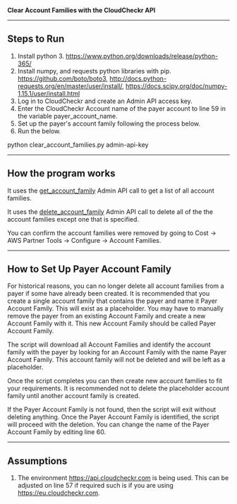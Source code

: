**Clear Account Families with the CloudCheckr API**

---

## Steps to Run


1. Install python 3. https://www.python.org/downloads/release/python-365/
2. Install numpy, and requests python libraries with pip. https://github.com/boto/boto3, http://docs.python-requests.org/en/master/user/install/, https://docs.scipy.org/doc/numpy-1.15.1/user/install.html
3. Log in to CloudCheckr and create an Admin API access key.
4. Enter the CloudCheckr Account name of the payer account to line 59 in the variable payer_account_name.
5. Set up the payer's account family following the process below.
6. Run the below.


python clear_account_families.py admin-api-key

---

## How the program works

It uses the [get_account_family](https://support.cloudcheckr.com/cloudcheckr-api-userguide/cloudcheckr-admin-api-reference-guide/#get_account_family) Admin API call to get a list of all account families.

It uses the [delete_account_family](https://support.cloudcheckr.com/cloudcheckr-api-userguide/cloudcheckr-admin-api-reference-guide/#delete_account_family) Admin API call to delete all of the the account families except one that is specified.

You can confirm the account families were removed by going to Cost -> AWS Partner Tools -> Configure -> Account Families.

---

## How to Set Up Payer Account Family

For historical reasons, you can no longer delete all account families from a payer if some have already been created. It is
recommended that you create a single account family that contains the payer and name it Payer Account Family. This will
exist as a placeholder. You may have to manually remove the payer from an existing Account Family and create a new Account Family
with it. This new Account Family should be called Payer Account Family.

The script will download all Account Families and identify the account family with the payer by looking for an Account Family
with the name Payer Account Family. This account family will not be deleted and will be left as a placeholder.

Once the script completes you can then create new account families to fit your requirements. It is recommended not to delete the placeholder
account family until another account family is created.

If the Payer Account Family is not found, then the script will exit without deleting anything. Once the Payer Account Family is identified, the script will proceed with the deletion. You can change the name of the Payer Account Family by editing line 60.

---

## Assumptions

1. The environment https://api.cloudcheckr.com is being used. This can be adjusted on line 57 if required such is if you are using https://eu.cloudcheckr.com.
